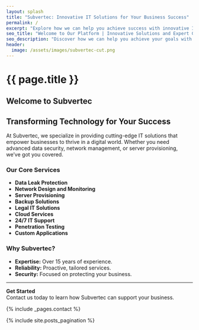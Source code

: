 ```yaml
---
layout: splash
title: "Subvertec: Innovative IT Solutions for Your Business Success"
permalink: /
excerpt: "Explore how we can help you achieve success with innovative IT solutions and expert guidance tailored to your business needs."
seo_title: "Welcome to Our Platform | Innovative Solutions and Expert Guidance"
seo_description: "Discover how we can help you achieve your goals with innovative solutions and expert guidance. Learn more about what we offer and how we can assist you."
header:
  image: /assets/images/subvertec-cut.png
---
```


# {{ page.title }}

## Welcome to Subvertec

## Transforming Technology for Your Success

At Subvertec, we specialize in providing cutting-edge IT solutions that empower businesses to thrive in a digital world. Whether you need advanced data security, network management, or server provisioning, we’ve got you covered.

### Our Core Services

- **Data Leak Protection**
- **Network Design and Monitoring**
- **Server Provisioning**
- **Backup Solutions**
- **Legal IT Solutions**
- **Cloud Services**
- **24/7 IT Support**
- **Penetration Testing**
- **Custom Applications**

### Why Subvertec?

- **Expertise:** Over 15 years of experience.
- **Reliability:** Proactive, tailored services.
- **Security:** Focused on protecting your business.

---

**Get Started**  
Contact us today to learn how Subvertec can support your business.

{% include _pages.contact %}

{% include site.posts_pagination %}